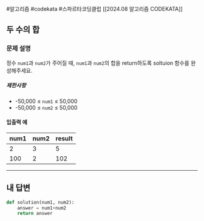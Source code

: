 #알고리즘 #codekata #스파르타코딩클럽 [[2024.08 알고리즘 CODEKATA]]

## 두 수의 합

### 문제 설명

정수 `num1`과 `num2`가 주어질 때, `num1`과 `num2`의 합을 return하도록 soltuion 함수를 완성해주세요.

##### 제한사항

- -50,000 ≤ `num1` ≤ 50,000
- -50,000 ≤ `num2` ≤ 50,000

#### 입출력 예

|num1|num2|result|
|---|---|---|
|2|3|5|
|100|2|102|

---

## 내 답변

```python
def solution(num1, num2):
    answer = num1+num2
    return answer
```
 